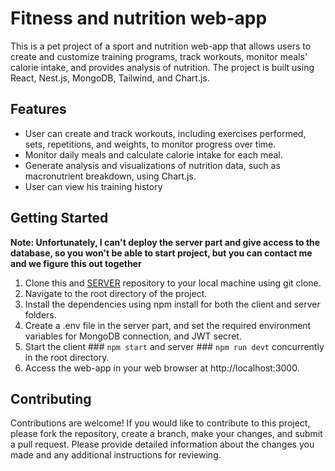 # Fitness and nutrition web-app

This is a pet project of a sport and nutrition web-app that allows users to create and customize training programs, track workouts, monitor meals' calorie intake, and provides analysis of nutrition. The project is built using React, Nest.js, MongoDB, Tailwind, and Chart.js.

## Features
- User can create and track workouts, including exercises performed, sets, repetitions, and weights, to monitor progress over time.
- Monitor daily meals and calculate calorie intake for each meal.
- Generate analysis and visualizations of nutrition data, such as macronutrient breakdown, using Chart.js.
- User can view his training history

## Getting Started

**Note: Unfortunately, I can't deploy the server part and give access to the database, so you won't be able to start project, but you can contact me and we figure this out together**

1. Clone this and [SERVER](https://github.com/olehhasii/gym-api-nest.js) repository to your local machine using git clone.
2. Navigate to the root directory of the project.
3. Install the dependencies using npm install for both the client and server folders.
4. Create a .env file in the server part, and set the required environment variables for MongoDB connection, and JWT secret.
5. Start the client ### `npm start` and server ### `npm run devt` concurrently in the root directory.
6. Access the web-app in your web browser at http://localhost:3000.

## Contributing
Contributions are welcome! If you would like to contribute to this project, please fork the repository, create a branch, make your changes, and submit a pull request. Please provide detailed information about the changes you made and any additional instructions for reviewing.







